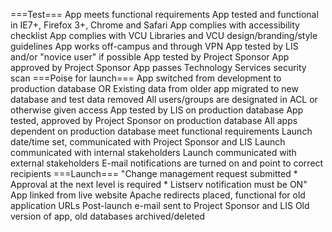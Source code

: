 ===Test===
App meets functional requirements
App tested and functional in IE7+, Firefox 3+, Chrome and Safari
App complies with accessibility checklist
App complies with VCU Libraries and VCU design/branding/style guidelines
App works off-campus and through VPN
App tested by LIS and/or "novice user" if possible
App tested by Project Sponsor
App approved by Project Sponsor
App passes Technology Services security scan
===Poise for launch===
App switched from development to production database OR Existing data from older app migrated to new database and test data removed
All users/groups are designated in ACL or otherwise given access
App tested by LIS on production database
App tested, approved by Project Sponsor on production database
All apps dependent on production database meet functional requirements
Launch date/time set, communicated with Project Sponsor and LIS
Launch communicated with internal stakeholders
Launch communicated with external stakeholders
E-mail notifications are turned on and point to correct recipients
===Launch===
"Change management request submitted
    * Approval at the next level is required
    * Listserv notification must be ON"
App linked from live website
Apache redirects placed, functional for old application URLs
Post-launch e-mail sent to Project Sponsor and LIS
Old version of app, old databases archived/deleted
